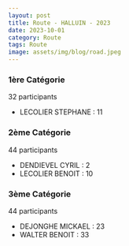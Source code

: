 ```yaml
---
layout: post
title: Route - HALLUIN - 2023
date: 2023-10-01
category: Route
tags: Route
image: assets/img/blog/road.jpeg
---
```


### 1ère Catégorie
32 participants
- LECOLIER STEPHANE : 11

### 2ème Catégorie
44 participants
- DENDIEVEL CYRIL : 2
- LECOLIER BENOIT : 10

### 3ème Catégorie
44 participants
- DEJONGHE MICKAEL : 23
- WALTER BENOIT : 33

